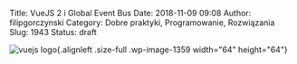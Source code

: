 Title: VueJS 2 i Global Event Bus
Date: 2018-11-09 09:08
Author: filipgorczynski
Category: Dobre praktyki, Programowanie, Rozwiązania
Slug: 1943
Status: draft

![vuejs logo](https://filipgorczynski.files.wordpress.com/2017/11/vuejs_logo-e1519284315108.png){.alignleft .size-full .wp-image-1359 width="64" height="64"}
